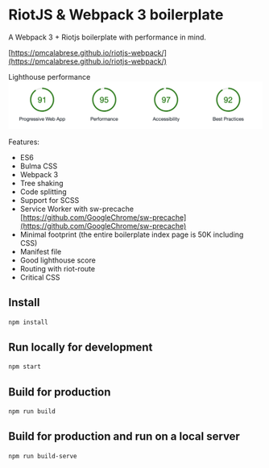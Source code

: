 # RiotJS & Webpack 3 boilerplate

A Webpack 3 + Riotjs boilerplate with performance in mind.

[https://pmcalabrese.github.io/riotjs-webpack/](https://pmcalabrese.github.io/riotjs-webpack/)

Lighthouse performance
![Image of Yaktocat](readme_assets/lighthouse_performance.png)

Features:
 - ES6
 - Bulma CSS
 - Webpack 3
 - Tree shaking
 - Code splitting
 - Support for SCSS
 - Service Worker with sw-precache [https://github.com/GoogleChrome/sw-precache](https://github.com/GoogleChrome/sw-precache)
 - Minimal footprint (the entire boilerplate index page is 50K including CSS)
 - Manifest file
 - Good lighthouse score
 - Routing with riot-route
 - Critical CSS

## Install

```bash
npm install
```

## Run locally for development

```bash
npm start
```

## Build for production

```bash
npm run build
```

## Build for production and run on a local server

```bash
npm run build-serve
```